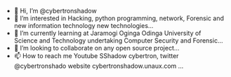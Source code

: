 - 👋 Hi, I’m @cybertronshadow
- 👀 I’m interested in Hacking, python programming, network, Forensic and new information technology new technologies...
- 🌱 I’m currently learning at Jaramogi Oginga Odinga University of Science and Technology undertaking Computer Security and Forensic...
- 💞️ I’m looking to collaborate on any open source project...
- 📫 How to reach me Youtube SShadow cybertron,  twitter @cybertronshado website cybertronshadow.unaux.com ...

<!---
cybertronshadow/cybertronshadow is a ✨ special ✨ repository because its `README.md` (this file) appears on your GitHub profile.
You can click the Preview link to take a look at your changes.
--->

